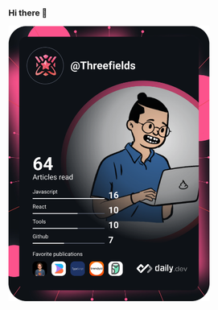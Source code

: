 ### Hi there 👋

<a href="https://app.daily.dev/Threefields"><img src="https://github.com/Threefields/Threefields/blob/main/devcard.svg" width="400" alt="Stefanos Trialonis's Dev Card"/></a>

<!--
**Threefields/Threefields** is a ✨ _special_ ✨ repository because its `README.md` (this file) appears on your GitHub profile.

Here are some ideas to get you started:

- 🔭 I’m currently working on ...
- 🌱 I’m currently learning ...
- 👯 I’m looking to collaborate on ...
- 🤔 I’m looking for help with ...
- 💬 Ask me about ...
- 📫 How to reach me: ...
- 😄 Pronouns: ...
- ⚡ Fun fact: ...
-->
